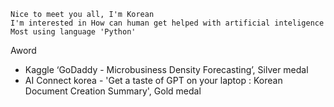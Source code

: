 <!-- ### Hi there 👋 -->

<!--
**jooney-ai/jooney-ai** is a ✨ _special_ ✨ repository because its `README.md` (this file) appears on your GitHub profile.

Here are some ideas to get you started:

- 🔭 I’m currently working on ...
- 🌱 I’m currently learning ... Deep Learning
- 👯 I’m looking to collaborate on ...
- 🤔 I’m looking for help with ...
- 💬 Ask me about ...
- 📫 How to reach me: ...
- 😄 Pronouns: ...
- ⚡ Fun fact: ...
-->




```
Nice to meet you all, I'm Korean 
I'm interested in How can human get helped with artificial inteligence
Most using language 'Python'
```


Aword

* Kaggle ‘GoDaddy - Microbusiness Density Forecasting’, Silver medal
* AI Connect korea - 'Get a taste of GPT on your laptop : Korean Document Creation Summary', Gold medal
